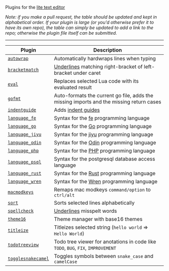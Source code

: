 Plugins for the [lite text editor](https://github.com/rxi/lite)

*Note: if you make a pull request, the table should be updated and kept in
alphabetical order. If your plugin is large (or you'd otherwise prefer it to
have its own repo), the table can simply be updated to add a link to the repo;
otherwise the plugin file itself can be submitted.*

---

Plugin | Description
-------|-----------------------------------------
[`autowrap`](autowrap.lua?raw=1) | Automatically hardwraps lines when typing
[`bracketmatch`](bracketmatch.lua?raw=1) | [Underlines](https://user-images.githubusercontent.com/3920290/80132745-0c863f00-8594-11ea-8875-c455c6fd7eae.png) matching right-bracket of left-bracket under caret
[`eval`](eval.lua?raw=1) | Replaces selected Lua code with its evaluated result
[`gofmt`](gofmt.lua?raw=1) | Auto-formats the current go file, adds the missing imports and the missing return cases
[`indentguide`](indentguide.lua?raw=1) | Adds [indent guides](https://user-images.githubusercontent.com/3920290/79640716-f9860000-818a-11ea-9c3b-26d10dd0e0c0.png)
[`language_fe`](language_fe.lua?raw=1) | Syntax for the [fe](https://github.com/rxi/fe) programming language
[`language_go`](language_go.lua?raw=1) | Syntax for the [Go](https://golang.org/) programming language
[`language_jiyu`](language_jiyu.lua?raw=1) | Syntax for the [jiyu](https://github.com/machinamentum/jiyu) programming language
[`language_odin`](language_odin.lua?raw=1) | Syntax for the [Odin](https://github.com/odin-lang/Odin) programming language
[`language_php`](language_php.lua?raw=1) | Syntax for the [PHP](https://php.net) programming language
[`language_psql`](language_psql.lua?raw=1) | Syntax for the postgresql database access language
[`language_rust`](language_rust.lua?raw=1) | Syntax for the [Rust](https://rust-lang.org/) programming language
[`language_wren`](language_wren.lua?raw=1) | Syntax for the [Wren](http://wren.io/) programming language
[`macmodkeys`](macmodkeys.lua?raw=1) | Remaps mac modkeys `command/option` to `ctrl/alt`
[`sort`](sort.lua?raw=1) | Sorts selected lines alphabetically
[`spellcheck`](spellcheck.lua?raw=1) | [Underlines](https://user-images.githubusercontent.com/3920290/79923973-9caa7400-842e-11ea-85d4-7a196a91ca50.png) misspelt words
[`theme16`](https://github.com/monolifed/theme16) | Theme manager with base16 themes
[`titleize`](titleize.lua?raw=1) | Titleizes selected string (`hello world` => `Hello World`)
[`todotreeview`](https://github.com/drmargarido/TodoTreeView) | Todo tree viewer for anotations in code like `TODO`, `BUG`, `FIX`, `IMPROVEMENT`
[`togglesnakecamel`](togglesnakecamel.lua?raw=1) | Toggles symbols between `snake_case` and `camelCase`
